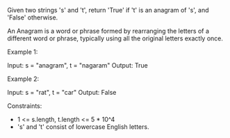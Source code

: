 Given two strings 's' and 't', return 'True' if 't' is an anagram of 's', and 'False' otherwise.

An Anagram is a word or phrase formed by rearranging the letters of a different word or phrase, typically using all the original letters exactly once.

Example 1:

Input: s = "anagram", t = "nagaram"
Output: True

Example 2:

Input: s = "rat", t = "car"
Output: False

Constraints:

- 1 <= s.length, t.length <= 5 \* 10^4
- 's' and 't' consist of lowercase English letters.
